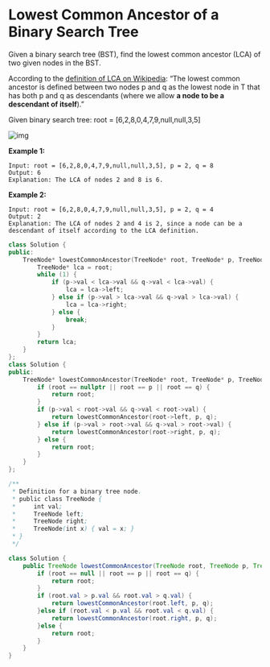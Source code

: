 # Lowest Common Ancestor of a Binary Search Tree

Given a binary search tree (BST), find the lowest common ancestor (LCA) of two given nodes in the BST.

According to the [definition of LCA on Wikipedia](https://en.wikipedia.org/wiki/Lowest_common_ancestor): “The lowest common ancestor is defined between two nodes p and q as the lowest node in T that has both p and q as descendants (where we allow **a node to be a descendant of itself**).”

Given binary search tree: root = [6,2,8,0,4,7,9,null,null,3,5]

![img](https://assets.leetcode.com/uploads/2018/12/14/binarysearchtree_improved.png)

 

**Example 1:**

```
Input: root = [6,2,8,0,4,7,9,null,null,3,5], p = 2, q = 8
Output: 6
Explanation: The LCA of nodes 2 and 8 is 6.
```

**Example 2:**

```
Input: root = [6,2,8,0,4,7,9,null,null,3,5], p = 2, q = 4
Output: 2
Explanation: The LCA of nodes 2 and 4 is 2, since a node can be a descendant of itself according to the LCA definition.
```

```c++
class Solution {
public:
    TreeNode* lowestCommonAncestor(TreeNode* root, TreeNode* p, TreeNode* q) {
        TreeNode* lca = root;
        while (1) {
            if (p->val < lca->val && q->val < lca->val) {
                lca = lca->left;
            } else if (p->val > lca->val && q->val > lca->val) {
                lca = lca->right;
            } else {
                break;
            }
        }
        return lca;
    }
};
class Solution {
public:
    TreeNode* lowestCommonAncestor(TreeNode* root, TreeNode* p, TreeNode* q) {
        if (root == nullptr || root == p || root == q) {
            return root;
        }
        if (p->val < root->val && q->val < root->val) {
            return lowestCommonAncestor(root->left, p, q);
        } else if (p->val > root->val && q->val > root->val) {
            return lowestCommonAncestor(root->right, p, q);
        } else {
            return root;
        }
    }
};
```



``` java
/**
 * Definition for a binary tree node.
 * public class TreeNode {
 *     int val;
 *     TreeNode left;
 *     TreeNode right;
 *     TreeNode(int x) { val = x; }
 * }
 */

class Solution {
    public TreeNode lowestCommonAncestor(TreeNode root, TreeNode p, TreeNode q) {
        if (root == null || root == p || root == q) {
            return root;
        }
        if (root.val > p.val && root.val > q.val) {
            return lowestCommonAncestor(root.left, p, q);
        }else if (root.val < p.val && root.val < q.val) {
            return lowestCommonAncestor(root.right, p, q);
        }else {
            return root;
        }
    }
}
```

